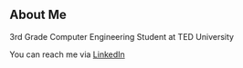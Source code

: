 ## About Me
3rd Grade Computer Engineering Student at TED University

You can reach me via [LinkedIn](https://www.linkedin.com/in/mert-ko%C3%A7o%C4%9Flu-2b7794218/)


